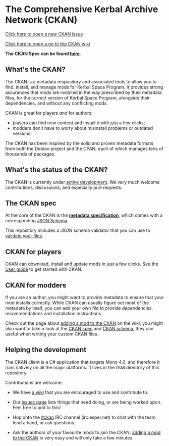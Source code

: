 # The Comprehensive Kerbal Archive Network (CKAN)

[Click here to open a new CKAN issue](https://github.com/KSP-CKAN/CKAN-support/issues/new)

[Click here to open a go to the CKAN wiki](https://github.com/KSP-CKAN/CKAN-support/wiki)

**The CKAN Spec can be found [here](Spec.md)**.

## What's the CKAN?

The CKAN is a metadata respository and associated tools to allow you to find, install, and manage mods for Kerbal Space Program. It provides strong assurances that mods are installed in the way prescribed by their metadata files, for the correct version of Kerbal Space Program, alongside their dependencies, and without any conflicting mods.

CKAN is great for players _and_ for authors:
- players can find new content and install it with just a few clicks;
- modders don't have to worry about misinstall problems or outdated versions;

The CKAN has been inspired by the solid and proven metadata formats from both the Debian project and the CPAN, each of which manages tens of thousands of packages.

## What's the status of the CKAN?

The CKAN is currently under [active development][1].
We very much welcome contributions, discussions, and especially pull-requests.

## The CKAN spec

At the core of the CKAN is the **[metadata specification](Spec.md)**,
which comes with a corresponding [JSON Schema](CKAN.schema).

This repository includes a JSON schema validator that you can use to [validate your files][3].

## CKAN for players

CKAN can download, install and update mods in just a few clicks. See the [User guide][2] to get started with CKAN.

## CKAN for modders

If you are an author, you might want to provide metadata to ensure that your mod installs correctly. While CKAN can usually figure out most of the metadata by itself, you can add your own file to provide dependencies, recommendations and installation instructions.

Check out the page about [adding a mod to the CKAN][4] on the wiki; you might also want to take a look at the [CKAN spec](Spec.md) and [CKAN schema](CKAN.schema), they can useful when writing your custom CKAN files.

## Helping the development

The CKAN client is a C# application that targets Mono 4.0, and therefore it runs natively on all the major platforms. It lives in the `CKAN` directory of this repository.

Contributions are welcome:

* We have [a wiki][5] that you are
encouraged to use and contribute to.

* Our [issues page][6]
lists things that need doing, or are being worked upon. Feel free to
add to this!

* Hop onto the [#ckan][7] IRC
channel (irc.esper.net) to chat with the team, lend a hand, or
ask questions.

* Ask the authors of your favourite mods to join the CKAN: [adding a mod to the CKAN][4] is very easy and will only take a few minutes.

 [1]:https://github.com/KSP-CKAN/CKAN/commits/master
 [2]:https://github.com/KSP-CKAN/CKAN-support/wiki/User-guide
 [3]:https://github.com/KSP-CKAN/CKAN-support/wiki/Adding-a-mod-to-the-CKAN#testing-your-file
 [4]:https://github.com/KSP-CKAN/CKAN-support/wiki/Adding-a-mod-to-the-CKAN
 [5]:https://github.com/KSP-CKAN/CKAN-support/wiki
 [6]:https://github.com/KSP-CKAN/CKAN/issues
 [7]:http://webchat.esper.net/?channels=ckan
